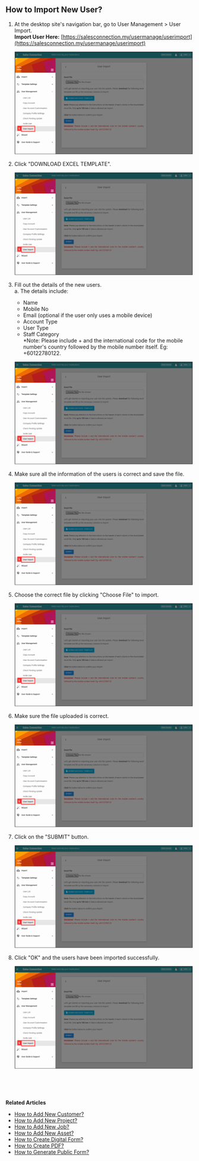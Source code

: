 ## How to Import New User?
    
  1. At the desktop site's navigation bar, go to User Management > User Import.<br>
     **Import User Here:** [https://salesconnection.my/usermanage/userimport](https://salesconnection.my/usermanage/userimport)<br>

     <p align="center">
       <img src="img/Import_User_Step_1.png" alt="Import User Step 1">
     </p>

  2. Click "DOWNLOAD EXCEL TEMPLATE".<br>

     <p align="center">
       <img src="img/Import_User_Step_1.png" alt="Import User Step 1">
     </p>

  3. Fill out the details of the new users.<br>
     a. The details include:<br>
        - Name<br>
        - Mobile No<br>
        - Email (optional if the user only uses a mobile device)<br>
        - Account Type<br>
        - User Type<br>
        - Staff Category<br>
     *Note: Please include + and the international code for the mobile number's country followed by the mobile number itself. Eg: +60122780122.<br>

     <p align="center">
       <img src="img/Import_User_Step_1.png" alt="Import User Step 1">
     </p>
     
  4. Make sure all the information of the users is correct and save the file.<br>

     <p align="center">
       <img src="img/Import_User_Step_1.png" alt="Import User Step 1">
     </p>

  5. Choose the correct file by clicking "Choose File" to import.<br>

     <p align="center">
       <img src="img/Import_User_Step_1.png" alt="Import User Step 1">
     </p>

  6. Make sure the file uploaded is correct.<br>

     <p align="center">
       <img src="img/Import_User_Step_1.png" alt="Import User Step 1">
     </p>

  7. Click on the "SUBMIT" button.<br>

     <p align="center">
       <img src="img/Import_User_Step_1.png" alt="Import User Step 1">
     </p>

  8. Click "OK" and the users have been imported successfully.<br>

     <p align="center">
       <img src="img/Import_User_Step_1.png" alt="Import User Step 1">
     </p>
  <br><br><br>

**Related Articles**<br>
- [How to Add New Customer?](Add_New_Customer.md)
- [How to Add New Project?](Add_New_Project.md)
- [How to Add New Job?](Add_New_Job.md)
- [How to Add New Asset?](How_to_Add_New_Asset.md)
- [How to Create Digital Form?](Create_Digital_Form.md)
- [How to Create PDF?](Create_PDF.md)
- [How to Generate Public Form?](Creation_of_Public_Form.md)
